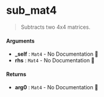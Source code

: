 # sub\_mat4

>  Subtracts two 4x4 matrices.

#### Arguments

- **\_self** : `Mat4` \- No Documentation 🚧
- **rhs** : `Mat4` \- No Documentation 🚧

#### Returns

- **arg0** : `Mat4` \- No Documentation 🚧